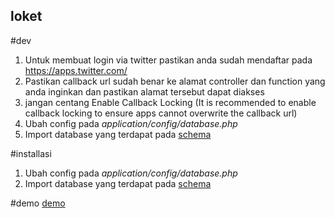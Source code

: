 ## loket

#dev
1. Untuk membuat login via twitter pastikan anda sudah mendaftar pada https://apps.twitter.com/
2. Pastikan callback url sudah benar ke alamat controller dan function yang anda inginkan dan pastikan alamat tersebut dapat diakses
3. jangan centang Enable Callback Locking (It is recommended to enable callback locking to ensure apps cannot overwrite the callback url)
4. Ubah config pada _application/config/database.php_
5. Import database yang terdapat pada [schema](https://github.com/cieplie/loket/db)

#installasi
1. Ubah config pada _application/config/database.php_
2. Import database yang terdapat pada [schema](https://github.com/cieplie/loket/db)

#demo
[demo](http://dannyerry83.000webhostapp.com/loket)
